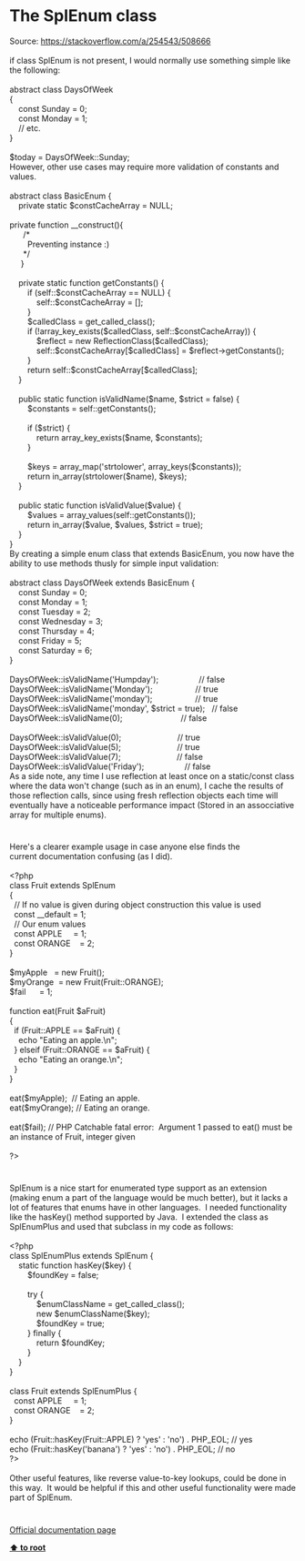 # The SplEnum class




<div class="phpcode"><span class="html">
Source: <a href="https://stackoverflow.com/a/254543/508666" rel="nofollow" target="_blank">https://stackoverflow.com/a/254543/508666</a>
<br>
<br>if class SplEnum is not present, I would normally use something simple like the following:
<br>
<br>abstract class DaysOfWeek
<br>{
<br>&#xA0; &#xA0; const Sunday = 0;
<br>&#xA0; &#xA0; const Monday = 1;
<br>&#xA0; &#xA0; // etc.
<br>}
<br>
<br>$today = DaysOfWeek::Sunday;
<br>However, other use cases may require more validation of constants and values. 
<br>
<br>abstract class BasicEnum {
<br>&#xA0; &#xA0; private static $constCacheArray = NULL;
<br>
<br>private function __construct(){
<br>&#xA0; &#xA0; &#xA0; /*
<br>&#xA0; &#xA0; &#xA0; &#xA0; Preventing instance :)
<br>&#xA0; &#xA0; &#xA0; */
<br>&#xA0; &#xA0;&#xA0; }
<br>
<br>&#xA0; &#xA0; private static function getConstants() {
<br>&#xA0; &#xA0; &#xA0; &#xA0; if (self::$constCacheArray == NULL) {
<br>&#xA0; &#xA0; &#xA0; &#xA0; &#xA0; &#xA0; self::$constCacheArray = [];
<br>&#xA0; &#xA0; &#xA0; &#xA0; }
<br>&#xA0; &#xA0; &#xA0; &#xA0; $calledClass = get_called_class();
<br>&#xA0; &#xA0; &#xA0; &#xA0; if (!array_key_exists($calledClass, self::$constCacheArray)) {
<br>&#xA0; &#xA0; &#xA0; &#xA0; &#xA0; &#xA0; $reflect = new ReflectionClass($calledClass);
<br>&#xA0; &#xA0; &#xA0; &#xA0; &#xA0; &#xA0; self::$constCacheArray[$calledClass] = $reflect-&gt;getConstants();
<br>&#xA0; &#xA0; &#xA0; &#xA0; }
<br>&#xA0; &#xA0; &#xA0; &#xA0; return self::$constCacheArray[$calledClass];
<br>&#xA0; &#xA0; }
<br>
<br>&#xA0; &#xA0; public static function isValidName($name, $strict = false) {
<br>&#xA0; &#xA0; &#xA0; &#xA0; $constants = self::getConstants();
<br>
<br>&#xA0; &#xA0; &#xA0; &#xA0; if ($strict) {
<br>&#xA0; &#xA0; &#xA0; &#xA0; &#xA0; &#xA0; return array_key_exists($name, $constants);
<br>&#xA0; &#xA0; &#xA0; &#xA0; }
<br>
<br>&#xA0; &#xA0; &#xA0; &#xA0; $keys = array_map(&apos;strtolower&apos;, array_keys($constants));
<br>&#xA0; &#xA0; &#xA0; &#xA0; return in_array(strtolower($name), $keys);
<br>&#xA0; &#xA0; }
<br>
<br>&#xA0; &#xA0; public static function isValidValue($value) {
<br>&#xA0; &#xA0; &#xA0; &#xA0; $values = array_values(self::getConstants());
<br>&#xA0; &#xA0; &#xA0; &#xA0; return in_array($value, $values, $strict = true);
<br>&#xA0; &#xA0; }
<br>}
<br>By creating a simple enum class that extends BasicEnum, you now have the ability to use methods thusly for simple input validation:
<br>
<br>abstract class DaysOfWeek extends BasicEnum {
<br>&#xA0; &#xA0; const Sunday = 0;
<br>&#xA0; &#xA0; const Monday = 1;
<br>&#xA0; &#xA0; const Tuesday = 2;
<br>&#xA0; &#xA0; const Wednesday = 3;
<br>&#xA0; &#xA0; const Thursday = 4;
<br>&#xA0; &#xA0; const Friday = 5;
<br>&#xA0; &#xA0; const Saturday = 6;
<br>}
<br>
<br>DaysOfWeek::isValidName(&apos;Humpday&apos;);&#xA0; &#xA0; &#xA0; &#xA0; &#xA0; &#xA0; &#xA0; &#xA0; &#xA0; // false
<br>DaysOfWeek::isValidName(&apos;Monday&apos;);&#xA0; &#xA0; &#xA0; &#xA0; &#xA0; &#xA0; &#xA0; &#xA0; &#xA0;&#xA0; // true
<br>DaysOfWeek::isValidName(&apos;monday&apos;);&#xA0; &#xA0; &#xA0; &#xA0; &#xA0; &#xA0; &#xA0; &#xA0; &#xA0;&#xA0; // true
<br>DaysOfWeek::isValidName(&apos;monday&apos;, $strict = true);&#xA0;&#xA0; // false
<br>DaysOfWeek::isValidName(0);&#xA0; &#xA0; &#xA0; &#xA0; &#xA0; &#xA0; &#xA0; &#xA0; &#xA0; &#xA0; &#xA0; &#xA0; &#xA0; // false
<br>
<br>DaysOfWeek::isValidValue(0);&#xA0; &#xA0; &#xA0; &#xA0; &#xA0; &#xA0; &#xA0; &#xA0; &#xA0; &#xA0; &#xA0; &#xA0;&#xA0; // true
<br>DaysOfWeek::isValidValue(5);&#xA0; &#xA0; &#xA0; &#xA0; &#xA0; &#xA0; &#xA0; &#xA0; &#xA0; &#xA0; &#xA0; &#xA0;&#xA0; // true
<br>DaysOfWeek::isValidValue(7);&#xA0; &#xA0; &#xA0; &#xA0; &#xA0; &#xA0; &#xA0; &#xA0; &#xA0; &#xA0; &#xA0; &#xA0;&#xA0; // false
<br>DaysOfWeek::isValidValue(&apos;Friday&apos;);&#xA0; &#xA0; &#xA0; &#xA0; &#xA0; &#xA0; &#xA0; &#xA0; &#xA0; // false
<br>As a side note, any time I use reflection at least once on a static/const class where the data won&apos;t change (such as in an enum), I cache the results of those reflection calls, since using fresh reflection objects each time will eventually have a noticeable performance impact (Stored in an assocciative array for multiple enums).</span>
</div>
  

#


<div class="phpcode"><span class="html">
Here&apos;s a clearer example usage in case anyone else finds the<br>current documentation confusing (as I did).<br><br><span class="default">&lt;?php<br></span><span class="keyword">class </span><span class="default">Fruit </span><span class="keyword">extends </span><span class="default">SplEnum<br></span><span class="keyword">{<br>&#xA0; </span><span class="comment">// If no value is given during object construction this value is used<br>&#xA0; </span><span class="keyword">const </span><span class="default">__default </span><span class="keyword">= </span><span class="default">1</span><span class="keyword">;<br>&#xA0; </span><span class="comment">// Our enum values<br>&#xA0; </span><span class="keyword">const </span><span class="default">APPLE&#xA0; &#xA0;&#xA0; </span><span class="keyword">= </span><span class="default">1</span><span class="keyword">;<br>&#xA0; const </span><span class="default">ORANGE&#xA0; &#xA0; </span><span class="keyword">= </span><span class="default">2</span><span class="keyword">;<br>}<br><br></span><span class="default">$myApple&#xA0;&#xA0; </span><span class="keyword">= new </span><span class="default">Fruit</span><span class="keyword">();<br></span><span class="default">$myOrange&#xA0; </span><span class="keyword">= new </span><span class="default">Fruit</span><span class="keyword">(</span><span class="default">Fruit</span><span class="keyword">::</span><span class="default">ORANGE</span><span class="keyword">);<br></span><span class="default">$fail&#xA0; &#xA0; &#xA0; </span><span class="keyword">= </span><span class="default">1</span><span class="keyword">;<br><br>function </span><span class="default">eat</span><span class="keyword">(</span><span class="default">Fruit $aFruit</span><span class="keyword">)<br>{<br>&#xA0; if (</span><span class="default">Fruit</span><span class="keyword">::</span><span class="default">APPLE </span><span class="keyword">== </span><span class="default">$aFruit</span><span class="keyword">) {<br>&#xA0; &#xA0; echo </span><span class="string">&quot;Eating an apple.\n&quot;</span><span class="keyword">;<br>&#xA0; } elseif (</span><span class="default">Fruit</span><span class="keyword">::</span><span class="default">ORANGE </span><span class="keyword">== </span><span class="default">$aFruit</span><span class="keyword">) {<br>&#xA0; &#xA0; echo </span><span class="string">&quot;Eating an orange.\n&quot;</span><span class="keyword">;<br>&#xA0; }<br>}<br><br></span><span class="default">eat</span><span class="keyword">(</span><span class="default">$myApple</span><span class="keyword">);&#xA0; </span><span class="comment">// Eating an apple.<br></span><span class="default">eat</span><span class="keyword">(</span><span class="default">$myOrange</span><span class="keyword">); </span><span class="comment">// Eating an orange.<br><br></span><span class="default">eat</span><span class="keyword">(</span><span class="default">$fail</span><span class="keyword">); </span><span class="comment">// PHP Catchable fatal error:&#xA0; Argument 1 passed to eat() must be an instance of Fruit, integer given<br><br></span><span class="default">?&gt;</span>
</span>
</div>
  

#


<div class="phpcode"><span class="html">
SplEnum is a nice start for enumerated type support as an extension (making enum a part of the language would be much better), but it lacks a lot of features that enums have in other languages.&#xA0; I needed functionality like the hasKey() method supported by Java.&#xA0; I extended the class as SplEnumPlus and used that subclass in my code as follows:<br><br><span class="default">&lt;?php<br></span><span class="keyword">class </span><span class="default">SplEnumPlus </span><span class="keyword">extends </span><span class="default">SplEnum </span><span class="keyword">{<br>&#xA0; &#xA0; static function </span><span class="default">hasKey</span><span class="keyword">(</span><span class="default">$key</span><span class="keyword">) {<br>&#xA0; &#xA0; &#xA0; &#xA0; </span><span class="default">$foundKey </span><span class="keyword">= </span><span class="default">false</span><span class="keyword">;<br>&#xA0; &#xA0; &#xA0; &#xA0; <br>&#xA0; &#xA0; &#xA0; &#xA0; try {<br>&#xA0; &#xA0; &#xA0; &#xA0; &#xA0; &#xA0; </span><span class="default">$enumClassName </span><span class="keyword">= </span><span class="default">get_called_class</span><span class="keyword">();<br>&#xA0; &#xA0; &#xA0; &#xA0; &#xA0; &#xA0; new </span><span class="default">$enumClassName</span><span class="keyword">(</span><span class="default">$key</span><span class="keyword">);<br>&#xA0; &#xA0; &#xA0; &#xA0; &#xA0; &#xA0; </span><span class="default">$foundKey </span><span class="keyword">= </span><span class="default">true</span><span class="keyword">;<br>&#xA0; &#xA0; &#xA0; &#xA0; } finally {<br>&#xA0; &#xA0; &#xA0; &#xA0; &#xA0; &#xA0; return </span><span class="default">$foundKey</span><span class="keyword">;<br>&#xA0; &#xA0; &#xA0; &#xA0; }<br>&#xA0; &#xA0; }<br>}<br><br>class </span><span class="default">Fruit </span><span class="keyword">extends </span><span class="default">SplEnumPlus </span><span class="keyword">{<br>&#xA0; const </span><span class="default">APPLE&#xA0; &#xA0;&#xA0; </span><span class="keyword">= </span><span class="default">1</span><span class="keyword">;<br>&#xA0; const </span><span class="default">ORANGE&#xA0; &#xA0; </span><span class="keyword">= </span><span class="default">2</span><span class="keyword">;<br>}<br><br>echo (</span><span class="default">Fruit</span><span class="keyword">::</span><span class="default">hasKey</span><span class="keyword">(</span><span class="default">Fruit</span><span class="keyword">::</span><span class="default">APPLE</span><span class="keyword">) ? </span><span class="string">&apos;yes&apos; </span><span class="keyword">: </span><span class="string">&apos;no&apos;</span><span class="keyword">) . </span><span class="default">PHP_EOL</span><span class="keyword">; </span><span class="comment">// yes<br></span><span class="keyword">echo (</span><span class="default">Fruit</span><span class="keyword">::</span><span class="default">hasKey</span><span class="keyword">(</span><span class="string">&apos;banana&apos;</span><span class="keyword">) ? </span><span class="string">&apos;yes&apos; </span><span class="keyword">: </span><span class="string">&apos;no&apos;</span><span class="keyword">) . </span><span class="default">PHP_EOL</span><span class="keyword">; </span><span class="comment">// no<br></span><span class="default">?&gt;<br></span><br>Other useful features, like reverse value-to-key lookups, could be done in this way.&#xA0; It would be helpful if this and other useful functionality were made part of SplEnum.</span>
</div>
  

#

[Official documentation page](https://www.php.net/manual/en/class.splenum.php)

**[⬆ to root](/)**